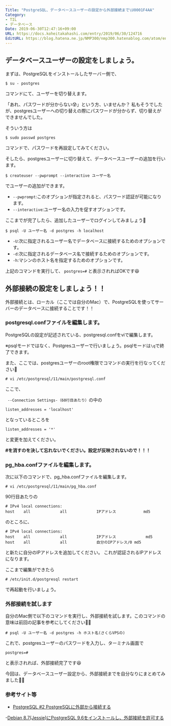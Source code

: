 ```yaml
---
Title: "PostgreSQL、データベースユーザーの設定から外部接続まで\U0001F4AA"
Category:
- TIL
- データベース
Date: 2019-06-30T12:47:16+09:00
URL: https://docs.koheitakahashi.com/entry/2019/06/30/124716
EditURL: https://blog.hatena.ne.jp/NMP300/nmp300.hatenablog.com/atom/entry/17680117127210927034
---
```


## データベースユーザーの設定をしましょう。
まずは、PostgreSQLをインストールしたサーバー側で、

```
$ su - postgres
```

コマンドにて、ユーザーを切り替えます。

「あれ、パスワードが分からない😰」という方、いませんか？
私もそうでしたが、postgresユーザーへの切り替えの際にパスワードが分からず、切り替えができませんでした。

そういう方は　

```
$ sudo passwd postgres
```

コマンドで、パスワードを再設定してみてください。

そしたら、postgresユーザーに切り替えて、データベースユーザーの追加を行います。

```
$ createuser --pwprompt --interactive ユーザー名
```

でユーザーの追加ができます。


- `--pwprompt`:このオプションが指定されると、パスワード認証が可能になります。
- `--interactive`:ユーザー名の入力を促すオプションです。

ここまでが完了したら、追加したユーザーでログインしてみましょう💪

```
$ psql -U ユーザー名 -d postgres -h localhost
```

- `-U`:次に指定されるユーザー名でデータベースに接続するためのオプションです。
- `-d`:次に指定されるデータベース名で接続するためのオプションです。
- `-h`:マシンのホスト名を指定するためのオプションです。


上記のコマンドを実行して、
```postgres=#```
と表示されればOKです😆



## 外部接続の設定をしましょう！！
外部接続とは、ローカル（ここでは自分のMac）で、PostgreSQLを使ってサーバーのデータベースに接続することです！！

### postgresql.confファイルを編集します。
PostgreSQLの設定が記述されている、postgresql.confをviで編集します。

※psqlモードではなく、Postgresユーザーで行いましょう。psqlモードは`\q`で終了できます。

また、ここでは、postgresユーザーのroot権限でコマンドの実行を行なってください🙏
```
# vi /etc/postgresql/11/main/postgresql.conf
```
ここで、

`
--Connection Settings-（60行目あたり）`の中の

```
listen_addresses = 'localhost'   
```

となっているところを

```
listen_addresses = '*'   
```

と変更を加えてください。

**#を消すのを決して忘れないでください。設定が反映されないので！！！**

### pg_hba.confファイルを編集します。
次に以下のコマンドで、pg_hba.confファイルを編集します。

```
# vi /etc/postgresql/11/main/pg_hba.conf
```

90行目あたりの

```
# IPv4 local connections:
host    all             all             IPアドレス            md5
```

のところに、

```
# IPv4 local connections:
host    all             all             IPアドレス             md5
host    all             all             自分のIPアドレス/0 md5
```

と新たに自分のIPアドレスを追加してください。
これが認証されるIPアドレスになります。


ここまで編集ができたら
```
# /etc/init.d/postgresql restart
```

で再起動を行いましょう。


### 外部接続を試します
自分のMac側で以下のコマンドを実行し、外部接続を試します。このコマンドの意味は前回の記事を参考にしてください🙇‍♂️

```
# psql -U ユーザー名 -d postgres -h ホスト名(さくらVPSの)
```

これで、postgresユーザーのパスワードを入力し、ターミナル画面で

```
postgres=# 
```
と表示されれば、外部接続完了です😆


今回は、データベースユーザー設定から、外部接続までを自分なりにまとめてみました🙇‍♂️


### 参考サイト等
- [PostgreSQL #2 PostgreSQLに外部から接続する](http://izumii19.hatenablog.com/entry/2018/12/09/152714)

-[Debian 8.7(Jessie)にPostgreSQL 9.6をインストールし、外部接続を許可する](
 https://symfoware.blog.fc2.com/blog-entry-1948.html)

